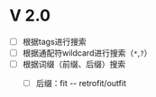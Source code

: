 # V 2.0

- [ ] 根据tags进行搜索
- [ ] 根据通配符wildcard进行搜索（`*`,`?`）
- [ ] 根据词缀（前缀、后缀）搜索
    - [ ] 后缀：fit -- retrofit/outfit

